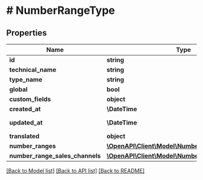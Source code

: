 # # NumberRangeType

## Properties

Name | Type | Description | Notes
------------ | ------------- | ------------- | -------------
**id** | **string** |  | [optional]
**technical_name** | **string** |  | [optional]
**type_name** | **string** |  |
**global** | **bool** |  |
**custom_fields** | **object** |  | [optional]
**created_at** | **\DateTime** |  | [readonly]
**updated_at** | **\DateTime** |  | [optional] [readonly]
**translated** | **object** |  | [optional]
**number_ranges** | [**\OpenAPI\Client\Model\NumberRange**](NumberRange.md) |  | [optional]
**number_range_sales_channels** | [**\OpenAPI\Client\Model\NumberRangeSalesChannel**](NumberRangeSalesChannel.md) |  | [optional]

[[Back to Model list]](../../README.md#models) [[Back to API list]](../../README.md#endpoints) [[Back to README]](../../README.md)
